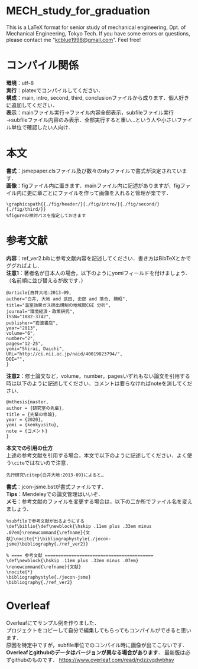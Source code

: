 # MECH_study_for_graduation
This is a LaTeX format for senior study of mechanical engineering, Dpt. of Mechanical Engineering, Tokyo Tech.
If you have some errors or questions, please contact me "kcblue1998@gmail.com". Feel free!
# コンパイル関係  
**環境**：utf-8  
**実行**：platexでコンパイルしてください．  
**構成**：main, intro, second, third, conclusionファイルから成ります．個人好きに追加してください．  
**表示**：mainファイル実行→ファイル内容全部表示，subfileファイル実行→subfileファイル内容のみ表示．全部実行すると重い…という人や小さいファイル単位で確認したい人向け．  
# 本文  
**書式**：jsmepaper.clsファイル及び数々のstyファイルで書式が決定されています．  
**画像**：figファイル内に置きます．mainファイル内に記述がありますが，figファイル内に更に章ごとにファイルを作って画像を入れると管理が楽です．  
```
\graphicspath{{./fig/header/}{./fig/intro/}{./fig/second/}{./fig/third/}}
%figureの相対パスを指定しておきます
```
# 参考文献  
**内容**：ref_ver2.bibに参考文献内容を記述してください．書き方はBibTeXとかでググればよし．  
**注意1**：著者名が日本人の場合，以下のようにyomiフィールドを付けましょう．（名前順に並び替えるが故です．）  
```
@article{白井大地:2013-09,
author="白井, 大地 and 武田, 史郎 and 落合, 勝昭",
title="温室効果ガス排出規制の地域間CGE 分析",
journal="環境経済・政策研究",
ISSN="1882-3742",
publisher="岩波書店",
year="2013",
volume="6",
number="2",
pages="12-25",
yomi="Shirai, Daichi",
URL="http://ci.nii.ac.jp/naid/40019823794/",
DOI="",
}
```
**注意2**：修士論文など，volume，number，pagesいずれもない論文を引用する時は以下のように記述してください．コメントは要らなければnoteを消してください．
```
@mthesis{master,
author = {研究室の先輩},
title = {先輩の修論},
year = {2020},
yomi = {kenkyusitu},
note = {コメント}
}
```
**本文での引用の仕方**  
上述の参考文献を引用する場合，本文で以下のように記述してください．よく使う```\cite```ではないので注意．  
```
先行研究\citep{白井大地:2013-09}によると…
```
**書式**：jcon-jsme.bstが書式ファイルです．  
**Tips**：Mendeleyでの論文管理はいいぞ．  
**メモ**：参考文献のファイルを変更する場合は，以下の二か所でファイル名を変えましょう．  
```
%subfileで参考文献が出るようにする
\def\biblio{\def\newblock{\hskip .11em plus .33em minus .07em}\renewcommand{\refname}{文献}\nocite{*}\bibliographystyle{./jecon-jsme}\bibliography{./ref_ver2}}
```
```
% ==== 参考文献 =========================================
\def\newblock{\hskip .11em plus .33em minus .07em}
\renewcommand{\refname}{文献}
\nocite{*}
\bibliographystyle{./jecon-jsme}
\bibliography{./ref_ver2}
```
# Overleaf  
Overleafにてサンプル例を作りました．  
プロジェクトをコピーして自分で編集してもらってもコンパイルができると思います．  
原因を特定中ですが，subfile単位でのコンパイル時に画像が出てこないです．  
**Overleafとgithubのデータはバージョンが異なる場合があります．** 最新版は必ずgithubのものです．
<https://www.overleaf.com/read/ndzzvqdwbhsv>
